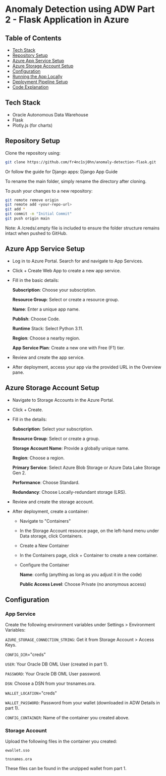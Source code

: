 # Anomaly Detection using ADW Part 2 - Flask Application in Azure

## Table of Contents
- [Tech Stack](#tech-stack)
- [Repository Setup](#repository-setup)
- [Azure App Service Setup](#azure-app-service-setup)
- [Azure Storage Account Setup](#azure-storage-account-setup)
- [Configuration](#configuration)
- [Running the App Locally](#running-the-app-locally)
- [Deployment Pipeline Setup](#deployment-pipeline-setup)
- [Code Explanation](#code-explanation)

## Tech Stack
- Oracle Autonomous Data Warehouse
- Flask
- Plotly.js (for charts)

## Repository Setup
Clone the repository using:

```bash
git clone https://github.com/fr4nc1sj0hn/anomaly-detection-flask.git
```

Or follow the guide for Django apps:
Django App Guide

To rename the main folder, simply rename the directory after cloning.

To push your changes to a new repository:

```bash
git remote remove origin
git remote add <your-repo-url>
git add *
git commit -m "Initial Commit"
git push origin main
```
Note: A /creds/.empty file is included to ensure the folder structure remains intact when pushed to GitHub.

## Azure App Service Setup

- Log in to Azure Portal. Search for and navigate to App Services.
- Click + Create Web App to create a new app service.
- Fill in the basic details:
  
  **Subscription**: Choose your subscription.
  
  **Resource Group**: Select or create a resource group.
  
  **Name**: Enter a unique app name.
  
  **Publish**: Choose Code.
  
  **Runtime** Stack: Select Python 3.11.
  
  **Region**: Choose a nearby region.
  
  **App Service Plan**: Create a new one with Free (F1) tier.
  
- Review and create the app service.
- After deployment, access your app via the provided URL in the Overview pane.

## Azure Storage Account Setup

- Navigate to Storage Accounts in the Azure Portal.
- Click + Create.
- Fill in the details:
  
  **Subscription**: Select your subscription.
  
  **Resource Group**: Select or create a group.
  
  **Storage Account Name**: Provide a globally unique name.
  
  **Region**: Choose a region.
  
  **Primary Service**: Select Azure Blob Storage or Azure Data Lake Storage Gen 2.
  
  **Performance**: Choose Standard.
  
  **Redundancy**: Choose Locally-redundant storage (LRS).
  
- Review and create the storage account.
- After deployment, create a container:
  
  - Navigate to "Containers"
  - In the Storage Account resource page, on the left-hand menu under Data storage, click Containers.
  - Create a New Container
  - In the Containers page, click + Container to create a new container.
  - Configure the Container
    
      **Name**: config (anything as long as you adjust it in the code)
    
      **Public Access Level**: Choose Private (no anonymous access)

## Configuration
### App Service
Create the following environment variables under Settings > Environment Variables:

`AZURE_STORAGE_CONNECTION_STRING`: Get it from Storage Account > Access Keys.

`CONFIG_DIR`="creds"

`USER`: Your Oracle DB OML User (created in part 1).

`PASSWORD`: Your Oracle DB OML User password.

`DSN`: Choose a DSN from your tnsnames.ora.

`WALLET_LOCATION`="creds"

`WALLET_PASSWORD`: Password from your wallet (downloaded in ADW Details in part 1).

`CONFIG_CONTAINER`: Name of the container you created above.

### Storage Account
Upload the following files in the container you created:

`ewallet.sso`

`tnsnames.ora`

These files can be found in the unzipped wallet from part 1.
